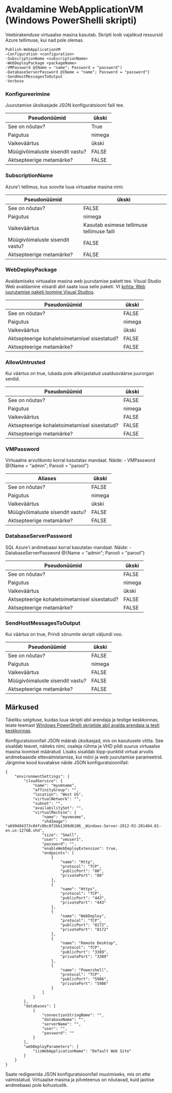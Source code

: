 <properties
   pageTitle="Avaldamine WebApplicationVM | Microsoft Azure'i"
   description="Saate teada, kuidas juurutada veebirakenduse virtuaalse masina. Skript loob vajalikud ressursid Azure tellimuse, kui nad pole olemas."
   services="visual-studio-online"
   documentationCenter="na"
   authors="TomArcher"
   manager="douge"
   editor="" />
<tags
   ms.service="multiple"
   ms.devlang="dotnet"
   ms.topic="article"
   ms.tgt_pltfrm="na"
   ms.workload="multiple"
   ms.date="08/15/2016"
   ms.author="tarcher" />

# <a name="publish-webapplicationvm-windows-powershell-script"></a>Avaldamine WebApplicationVM (Windows PowerShelli skripti)

Veebirakenduse virtuaalse masina kasutab. Skripti loob vajalikud ressursid Azure tellimuse, kui nad pole olemas.

```
Publish-WebApplicationVM
–Configuration <configuration>
-SubscriptionName <subscriptionName>
-WebDeployPackage <packageName>
-VMPassword @{Name = "name"; Password = "password")
-DatabaseServerPassword @{Name = "name"; Password = "password"}
-SendHostMessagesToOutput
-Verbose
```

### <a name="configuration"></a>Konfigureerimine

Juurutamise üksikasjade JSON konfiguratsiooni faili tee.

|Pseudonüümid|ükski|
|---|---|
|See on nõutav?|True|
|Paigutus|nimega|
|Vaikeväärtus|ükski|
|Müügivõimaluste sisendit vastu?|FALSE|
|Aktsepteerige metamärke?|FALSE|

### <a name="subscriptionname"></a>SubscriptionName

Azure'i tellimus, kus soovite luua virtuaalse masina nimi.

|Pseudonüümid|ükski|
|---|---|
|See on nõutav?|FALSE|
|Paigutus|nimega|
|Vaikeväärtus|Kasutab esimese tellimuse tellimuse faili|
|Müügivõimaluste sisendit vastu?|FALSE|
|Aktsepteerige metamärke?|FALSE|

### <a name="webdeploypackage"></a>WebDeployPackage

Avaldamiseks virtuaalse masina web juurutamise pakett tee. Visual Studio Web avaldamine viisardi abil saate luua selle paketi. Vt [kohta: Web juurutamise paketi loomine Visual Studios](https://msdn.microsoft.com/library/dd465323.aspx).

|Pseudonüümid|ükski|
|---|---|
|See on nõutav?|FALSE|
|Paigutus|nimega|
|Vaikeväärtus|ükski|
|Aktsepteerige kohaletoimetamisel sisestatud?|FALSE|
|Aktsepteerige metamärke?|FALSE|

### <a name="allowuntrusted"></a>AllowUntrusted

Kui väärtus on true, lubada pole allkirjastatud usaldusväärse juurorgan serdid.

|Pseudonüümid|ükski|
|---|---|
|See on nõutav?|FALSE|
|Paigutus|nimega|
|Vaikeväärtus|FALSE|
|Aktsepteerige kohaletoimetamisel sisestatud?|FALSE|
|Aktsepteerige metamärke?|FALSE|

### <a name="vmpassword"></a>VMPassword

Virtuaalne arvutikonto korral kasutatav mandaat. Näide: - VMPassword @{Name = "admin"; Parooli = "parool"}

|Aliases|ükski|
|---|---|
|See on nõutav?|FALSE|
|Paigutus|nimega|
|Vaikeväärtus|ükski|
|Müügivõimaluste sisendit vastu?|FALSE|
|Aktsepteerige metamärke?|FALSE|

### <a name="databaseserverpassword"></a>DatabaseServerPassword

SQL Azure'i andmebaasi korral kasutatav mandaat. Näide: - DatabaseServerPassword @{Name = "admin"; Parooli = "parool"}

|Pseudonüümid|ükski|
|---|---|
|See on nõutav?|FALSE|
|Paigutus|nimega|
|Vaikeväärtus|ükski|
|Aktsepteerige kohaletoimetamisel sisestatud?|FALSE|
|Aktsepteerige metamärke?|FALSE|

### <a name="sendhostmessagestooutput"></a>SendHostMessagesToOutput

Kui väärtus on true, Prindi sõnumite skripti väljundi voo.

|Pseudonüümid|ükski|
|---|---|
|See on nõutav?|FALSE|
|Paigutus|nimega|
|Vaikeväärtus|FALSE|
|Müügivõimaluste sisendit vastu?|FALSE|
|Aktsepteerige metamärke?|FALSE|

## <a name="remarks"></a>Märkused

Täieliku selgituse, kuidas luua skripti abil arendaja ja testige keskkonnas, leiate teemast [Windows PowerShelli skriptide abil avalda arendaja ja testi keskkonnas](vs-azure-tools-publishing-using-powershell-scripts.md).

Konfiguratsioonifail JSON määrab üksikasjad, mis on kasutusele võtta. See sisaldab teavet, näiteks nimi, osaleja rühma ja VHD pildi suurus virtuaalse masina loomisel määratud. Lisaks sisaldab lõpp-punktid virtual arvutis andmebaaside ettevalmistamise, kui mõni ja web juurutamise parameetrid. Järgmine kood kuvatakse näide JSON konfiguratsioonifail:

```
{
    "environmentSettings": {
        "cloudService": {
            "name": "myvmname",
            "affinityGroup": "",
            "location": "West US",
            "virtualNetwork": "",
            "subnet": "",
            "availabilitySet": "",
            "virtualMachine": {
                "name": "myvmname",
                "vhdImage": "a699494373c04fc0bc8f2bb1389d6106__Windows-Server-2012-R2-201404.01-en.us-127GB.vhd",
                "size": "Small",
                "user": "vmuser1",
                "password": "",
                "enableWebDeployExtension": true,
                "endpoints": [
                    {
                        "name": "Http",
                        "protocol": "TCP",
                        "publicPort": "80",
                        "privatePort": "80"
                    },
                    {
                        "name": "Https",
                        "protocol": "TCP",
                        "publicPort": "443",
                        "privatePort": "443"
                    },
                    {
                        "name": "WebDeploy",
                        "protocol": "TCP",
                        "publicPort": "8172",
                        "privatePort": "8172"
                    },
                    {
                        "name": "Remote Desktop",
                        "protocol": "TCP",
                        "publicPort": "3389",
                        "privatePort": "3389"
                    },
                    {
                        "name": "Powershell",
                        "protocol": "TCP",
                        "publicPort": "5986",
                        "privatePort": "5986"
                    }
                ]
            }
        },
        "databases": [
            {
                "connectionStringName": "",
                "databaseName": "",
                "serverName": "",
                "user": "",
                "password": ""
            }
        ],
        "webDeployParameters": {
            "iisWebApplicationName": "Default Web Site"
        }
    }
}
```

Saate redigeerida JSON konfiguratsioonifail muutmiseks, mis on ette valmistatud. Virtuaalse masina ja pilveteenus on nõutavad, kuid jaotise andmebaasi pole kohustuslik.
